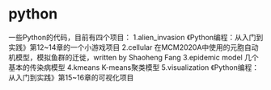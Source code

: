 # python
一些Python的代码，目前有四个项目：
1.alien_invasion 《Python编程：从入门到实践》第12~14章的一个小游戏项目
2.cellular 在MCM2020A中使用的元胞自动机模型，模拟鱼群的迁徙，written by Shaoheng Fang
3.epidemic model 几个基本的传染病模型
4.kmeans K-means聚类模型
5.visualization 《Python编程：从入门到实践》第15~16章的可视化项目
